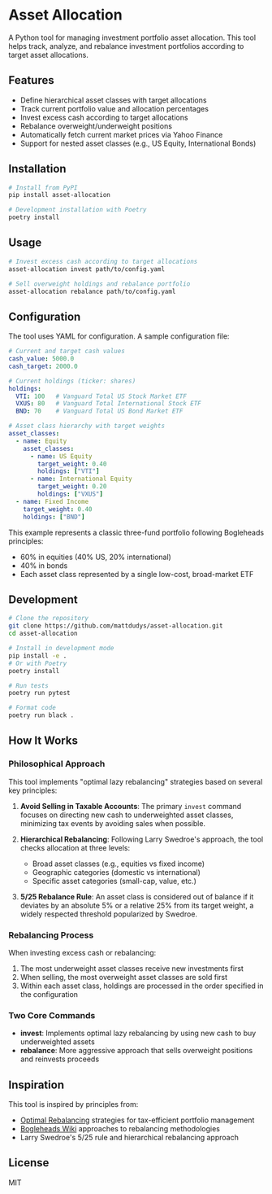 # Asset Allocation

A Python tool for managing investment portfolio asset allocation. This tool helps track, analyze, and rebalance investment portfolios according to target asset allocations.

## Features

- Define hierarchical asset classes with target allocations
- Track current portfolio value and allocation percentages
- Invest excess cash according to target allocations
- Rebalance overweight/underweight positions
- Automatically fetch current market prices via Yahoo Finance
- Support for nested asset classes (e.g., US Equity, International Bonds)

## Installation

```bash
# Install from PyPI
pip install asset-allocation

# Development installation with Poetry
poetry install
```

## Usage

```bash
# Invest excess cash according to target allocations
asset-allocation invest path/to/config.yaml

# Sell overweight holdings and rebalance portfolio
asset-allocation rebalance path/to/config.yaml
```

## Configuration

The tool uses YAML for configuration. A sample configuration file:

```yaml
# Current and target cash values
cash_value: 5000.0
cash_target: 2000.0

# Current holdings (ticker: shares)
holdings:
  VTI: 100   # Vanguard Total US Stock Market ETF
  VXUS: 80   # Vanguard Total International Stock ETF
  BND: 70    # Vanguard Total US Bond Market ETF

# Asset class hierarchy with target weights
asset_classes:
  - name: Equity
    asset_classes:
      - name: US Equity
        target_weight: 0.40
        holdings: ["VTI"]
      - name: International Equity
        target_weight: 0.20
        holdings: ["VXUS"]
  - name: Fixed Income
    target_weight: 0.40
    holdings: ["BND"]
```

This example represents a classic three-fund portfolio following Bogleheads principles:
- 60% in equities (40% US, 20% international)
- 40% in bonds
- Each asset class represented by a single low-cost, broad-market ETF

## Development

```bash
# Clone the repository
git clone https://github.com/mattdudys/asset-allocation.git
cd asset-allocation

# Install in development mode
pip install -e .
# Or with Poetry
poetry install

# Run tests
poetry run pytest

# Format code
poetry run black .
```

## How It Works

### Philosophical Approach

This tool implements "optimal lazy rebalancing" strategies based on several key principles:

1. **Avoid Selling in Taxable Accounts**: The primary `invest` command focuses on directing new cash to underweighted asset classes, minimizing tax events by avoiding sales when possible.

2. **Hierarchical Rebalancing**: Following Larry Swedroe's approach, the tool checks allocation at three levels:
   - Broad asset classes (e.g., equities vs fixed income)
   - Geographic categories (domestic vs international)
   - Specific asset categories (small-cap, value, etc.)

3. **5/25 Rebalance Rule**: An asset class is considered out of balance if it deviates by an absolute 5% or a relative 25% from its target weight, a widely respected threshold popularized by Swedroe.

### Rebalancing Process

When investing excess cash or rebalancing:
1. The most underweight asset classes receive new investments first
2. When selling, the most overweight asset classes are sold first 
3. Within each asset class, holdings are processed in the order specified in the configuration

### Two Core Commands

- **invest**: Implements optimal lazy rebalancing by using new cash to buy underweighted assets
- **rebalance**: More aggressive approach that sells overweight positions and reinvests proceeds

## Inspiration

This tool is inspired by principles from:
- [Optimal Rebalancing](https://optimalrebalancing.info/) strategies for tax-efficient portfolio management
- [Bogleheads Wiki](https://www.bogleheads.org/wiki/Rebalancing) approaches to rebalancing methodologies
- Larry Swedroe's 5/25 rule and hierarchical rebalancing approach

## License

MIT
